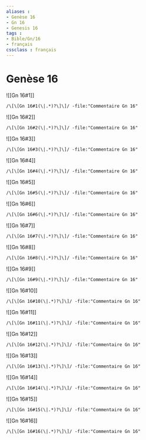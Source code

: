 ```yaml
---
aliases : 
- Genèse 16
- Gn 16
- Genesis 16
tags : 
- Bible/Gn/16
- français
cssclass : français
---
```


# Genèse 16

![[Gn 16#1]]

```query
/\[\[Gn 16#1(\|.*)?\]\]/ -file:"Commentaire Gn 16"
```

![[Gn 16#2]]

```query
/\[\[Gn 16#2(\|.*)?\]\]/ -file:"Commentaire Gn 16"
```

![[Gn 16#3]]

```query
/\[\[Gn 16#3(\|.*)?\]\]/ -file:"Commentaire Gn 16"
```

![[Gn 16#4]]

```query
/\[\[Gn 16#4(\|.*)?\]\]/ -file:"Commentaire Gn 16"
```

![[Gn 16#5]]

```query
/\[\[Gn 16#5(\|.*)?\]\]/ -file:"Commentaire Gn 16"
```

![[Gn 16#6]]

```query
/\[\[Gn 16#6(\|.*)?\]\]/ -file:"Commentaire Gn 16"
```

![[Gn 16#7]]

```query
/\[\[Gn 16#7(\|.*)?\]\]/ -file:"Commentaire Gn 16"
```

![[Gn 16#8]]

```query
/\[\[Gn 16#8(\|.*)?\]\]/ -file:"Commentaire Gn 16"
```

![[Gn 16#9]]

```query
/\[\[Gn 16#9(\|.*)?\]\]/ -file:"Commentaire Gn 16"
```

![[Gn 16#10]]

```query
/\[\[Gn 16#10(\|.*)?\]\]/ -file:"Commentaire Gn 16"
```

![[Gn 16#11]]

```query
/\[\[Gn 16#11(\|.*)?\]\]/ -file:"Commentaire Gn 16"
```

![[Gn 16#12]]

```query
/\[\[Gn 16#12(\|.*)?\]\]/ -file:"Commentaire Gn 16"
```

![[Gn 16#13]]

```query
/\[\[Gn 16#13(\|.*)?\]\]/ -file:"Commentaire Gn 16"
```

![[Gn 16#14]]

```query
/\[\[Gn 16#14(\|.*)?\]\]/ -file:"Commentaire Gn 16"
```

![[Gn 16#15]]

```query
/\[\[Gn 16#15(\|.*)?\]\]/ -file:"Commentaire Gn 16"
```

![[Gn 16#16]]

```query
/\[\[Gn 16#16(\|.*)?\]\]/ -file:"Commentaire Gn 16"
```

